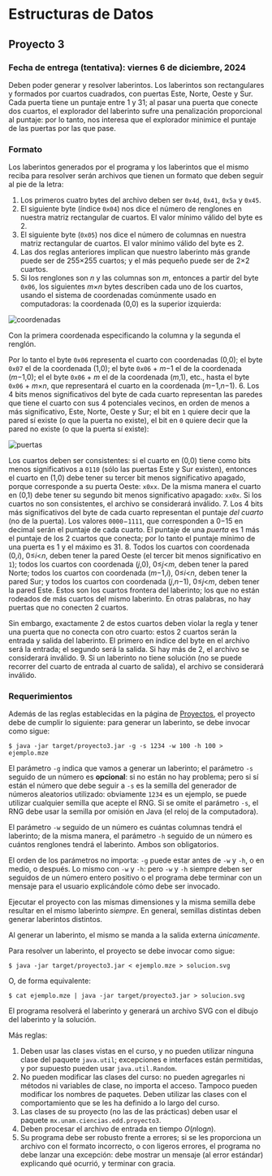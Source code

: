 Estructuras de Datos
====================

Proyecto 3
----------

### Fecha de entrega (tentativa): viernes 6 de diciembre, 2024

Deben poder generar y resolver laberintos. Los laberintos son rectangulares y
formados por cuartos cuadrados, con puertas Este, Norte, Oeste y Sur. Cada
puerta tiene un puntaje entre 1 y 31; al pasar una puerta que conecte dos
cuartos, el explorador del laberinto sufre una penalización proporcional al
puntaje: por lo tanto, nos interesa que el explorador minimice el puntaje de las
puertas por las que pase.

### Formato

Los laberintos generados por el programa y los laberintos que el mismo reciba
para resolver serán archivos que tienen un formato que deben seguir al pie de la
letra:

1. Los primeros cuatro bytes del archivo deben ser `0x4d`, `0x41`, `0x5a` y
   `0x45`.
2. El siguiente byte (índice `0x04`) nos dice el número de renglones en nuestra
   matriz rectangular de cuartos. El valor mínimo válido del byte es 2.
3. El siguiente byte (`0x05`) nos dice el número de columnas en nuestra matriz
   rectangular de cuartos. El valor mínimo válido del byte es 2.
4. Las dos reglas anteriores implican que nuestro laberinto más grande puede ser
   de 255×255 cuartos; y el más pequeño puede ser de 2×2 cuartos.
5. Si los renglones son *n* y las columnas son *m*, entonces a partir del byte
   `0x06`, los siguientes *m*×*n* bytes describen cada uno de los cuartos,
   usando el sistema de coordenadas comúnmente usado en computadoras: la
   coordenada (0,0) es la superior izquierda:

  ![coordenadas](uploads/53c1a18cc451f6c94c67f0d72ec6fbde/coordenadas.png)

   Con la primera coordenada especificando la columna y la segunda el renglón.

   Por lo tanto el byte `0x06` representa el cuarto con coordenadas (0,0); el
   byte `0x07` el de la coordenada (1,0); el byte `0x06` + *m*−1 el de la
   coordenada (*m*−1,0); el el byte `0x06` + *m* el de la coordenada (*m*,1),
   etc., hasta el byte `0x06` + *m*×*n*, que representará el cuarto en la
   coordenada (*m*−1,*n*−1).
6. Los 4 bits menos significativos del byte de cada cuarto representan las
   paredes que tiene el cuarto con sus 4 potenciales vecinos, en orden de menos
   a más significativo, Este, Norte, Oeste y Sur; el bit en `1` quiere decir que
   la pared sí existe (o que la puerta no existe), el bit en `0` quiere decir
   que la pared no existe (o que la puerta sí existe):

   ![puertas](uploads/e299b25c1967b5ecddc047bf3305fcb8/puertas.png)

   Los cuartos deben ser consistentes: si el cuarto en (0,0) tiene como bits
   menos significativos a `0110` (sólo las puertas Este y Sur existen), entonces
   el cuarto en (1,0) debe tener su tercer bit menos significativo apagado,
   porque corresponde a su puerta Oeste: `x0xx`. De la misma manera el cuarto en
   (0,1) debe tener su segundo bit menos significativo apagado: `xx0x`. Si los
   cuartos no son consistentes, el archivo se considerará inválido.
7. Los 4 bits más significativos del byte de cada cuarto representan el puntaje
   *del cuarto* (no de la puerta). Los valores `0000`−`1111`, que corresponden a
   0−15 en decimal serán el puntaje de cada cuarto. El puntaje de una *puerta*
   es 1 más el puntaje de los 2 cuartos que conecta; por lo tanto el puntaje
   mínimo de una puerta es 1 y el máximo es 31.
8. Todos los cuartos con coordenada (0,*i*), 0≤*i*<*n*, deben tener la pared
   Oeste (el tercer bit menos significativo en `1`); todos los cuartos con
   coordenada (*j*,0), 0≤*j*<*m*, deben tener la pared Norte; todos los cuartos
   con coordenada (*m*−1,*i*), 0≤*i*<*n*, deben tener la pared Sur; y todos los
   cuartos con coordenada (*j*,*n*−1), 0≤*j*<*m*, deben tener la pared
   Este. Estos son los cuartos frontera del laberinto; los que no están rodeados
   de más cuartos del mismo laberinto. En otras palabras, no hay puertas que no
   conecten 2 cuartos.

   Sin embargo, exactamente 2 de estos cuartos deben violar la regla y tener una
   puerta que no conecta con otro cuarto: estos 2 cuartos serán la entrada y
   salida del laberinto. El primero en índice del byte en el archivo será la
   entrada; el segundo será la salida. Si hay más de 2, el archivo se
   considerará inválido.
9. Si un laberinto no tiene solución (no se puede recorrer del cuarto de entrada
   al cuarto de salida), el archivo se considerará inválido.

### Requerimientos

Además de las reglas establecidas en la página de [Proyectos](Proyectos.md), el
proyecto debe de cumplir lo siguiente: para generar un laberinto, se debe
invocar como sigue:

```
$ java -jar target/proyecto3.jar -g -s 1234 -w 100 -h 100 > ejemplo.mze
```

El parámetro `-g` indica que vamos a generar un laberinto; el parámetro `-s`
seguido de un número es **opcional**: si no están no hay problema; pero si sí
están el número que debe seguir a `-s` es la semilla del generador de números
aleatorios utilizado: obviamente `1234` es un ejemplo, se puede utilizar
cualquier semilla que acepte el RNG. Si se omite el parámetro `-s`, el RNG debe
usar la semilla por omisión en Java (el reloj de la computadora).

El parámetro `-w` seguido de un número es cuántas columnas tendrá el laberinto;
de la misma manera, el parámetro `-h` seguido de un número es cuántos renglones
tendrá el laberinto. Ambos son obligatorios.

El orden de los parámetros no importa: `-g` puede estar antes de `-w` y `-h`, o
en medio, o después. Lo mismo con `-w` y `-h`: pero `-w` y `-h` siempre deben
ser seguidos de un número entero positivo o el programa debe terminar con un
mensaje para el usuario explicándole cómo debe ser invocado.

Ejecutar el proyecto con las mismas dimensiones y la misma semilla debe resultar
en el mismo laberinto *siempre*. En general, semillas distintas deben generar
laberintos distintos.

Al generar un laberinto, el mismo se manda a la salida externa *únicamente*.

Para resolver un laberinto, el proyecto se debe invocar como sigue:

```
$ java -jar target/proyecto3.jar < ejemplo.mze > solucion.svg
```

O, de forma equivalente:

```
$ cat ejemplo.mze | java -jar target/proyecto3.jar > solucion.svg
```

El programa resolverá el laberinto y generará un archivo SVG con el dibujo del
laberinto y la solución.

Más reglas:

1. Deben usar las clases vistas en el curso, y no pueden utilizar ninguna clase
   del paquete `java.util`; excepciones e interfaces están permitidas, y por
   supuesto pueden usar `java.util.Random`.
2. No pueden modificar las clases del curso: no pueden agregarles ni métodos ni
   variables de clase, no importa el acceso. Tampoco pueden modificar los
   nombres de paquetes. Deben utilizar las clases con el comportamiento que se
   les ha definido a lo largo del curso.
3. Las clases de su proyecto (no las de las prácticas) deben usar el paquete
   `mx.unam.ciencias.edd.proyecto3`.
4. Deben procesar el archivo de entrada en tiempo *O*(*n*log*n*).
5. Su programa debe ser robusto frente a errores; si se les proporciona un
   archivo con el formato incorrecto, o con ligeros errores, el programa no debe
   lanzar una excepción: debe mostrar un mensaje (al error estándar) explicando
   qué ocurrió, y terminar con gracia.
